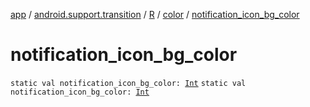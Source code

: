[app](../../../index.md) / [android.support.transition](../../index.md) / [R](../index.md) / [color](index.md) / [notification_icon_bg_color](.)

# notification_icon_bg_color

`static val notification_icon_bg_color: `[`Int`](https://kotlinlang.org/api/latest/jvm/stdlib/kotlin/-int/index.html)
`static val notification_icon_bg_color: `[`Int`](https://kotlinlang.org/api/latest/jvm/stdlib/kotlin/-int/index.html)